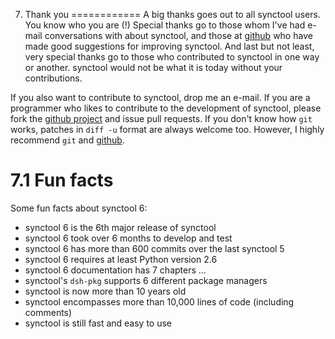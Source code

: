 7. Thank you
============
A big thanks goes out to all synctool users. You know who you are (!)
Special thanks go to those whom I've had e-mail conversations with about
synctool, and those at [github][1] who have made good suggestions for
improving synctool.
And last but not least, very special thanks go to those who contributed to
synctool in one way or another. synctool would not be what it is today
without your contributions.

If you also want to contribute to synctool, drop me an e-mail. If you are a
programmer who likes to contribute to the development of synctool, please
fork the [github project][1] and issue pull requests. If you don't know how
`git` works, patches in `diff -u` format are always welcome too. However,
I highly recommend `git` and [github][1].

[1]: https://github.com/walterdejong/synctool


7.1 Fun facts
=============
Some fun facts about synctool 6:

* synctool 6 is the 6th major release of synctool
* synctool 6 took over 6 months to develop and test
* synctool 6 has more than 600 commits over the last synctool 5
* synctool 6 requires at least Python version 2.6
* synctool 6 documentation has 7 chapters ...
* synctool's `dsh-pkg` supports 6 different package managers
* synctool is now more than 10 years old
* synctool encompasses more than 10,000 lines of code (including comments)
* synctool is still fast and easy to use

